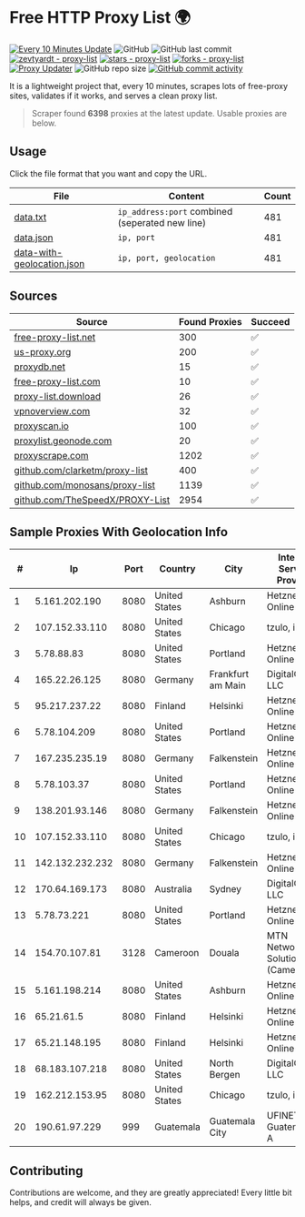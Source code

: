 
# Free HTTP Proxy List 🌍

[![Every 10 Minutes Update](https://github.com/mertguvencli/http-proxy-list/actions/workflows/main.yml/badge.svg?branch=main)](https://github.com/mertguvencli/http-proxy-list/actions/workflows/main.yml)
![GitHub](https://img.shields.io/github/license/mertguvencli/http-proxy-list)
![GitHub last commit](https://img.shields.io/github/last-commit/mertguvencli/http-proxy-list)
[![zevtyardt - proxy-list](https://img.shields.io/static/v1?label=zevtyardt&message=proxy-list&color=blue&logo=github)](https://github.com/zevtyardt/proxy-list "Go to GitHub repo")
[![stars - proxy-list](https://img.shields.io/github/stars/zevtyardt/proxy-list?style=social)](https://github.com/zevtyardt/proxy-list)
[![forks - proxy-list](https://img.shields.io/github/forks/zevtyardt/proxy-list?style=social)](https://github.com/zevtyardt/proxy-list)
[![Proxy Updater](https://github.com/zevtyardt/proxy-list/workflows/Proxy%20Updater/badge.svg)](https://github.com/zevtyardt/proxy-list/actions?query=workflow:"Proxy+Updater")
![GitHub repo size](https://img.shields.io/github/repo-size/zevtyardt/proxy-list)
[![GitHub commit activity](https://img.shields.io/github/commit-activity/m/zevtyardt/proxy-list?logo=commits)](https://github.com/zevtyardt/proxy-list/commits/main)

It is a lightweight project that, every 10 minutes, scrapes lots of free-proxy sites, validates if it works, and serves a clean proxy list.

> Scraper found **6398** proxies at the latest update. Usable proxies are below.

## Usage

Click the file format that you want and copy the URL.

|File|Content|Count|
|----|-------|-----|
|[data.txt](https://raw.githubusercontent.com/mertguvencli/http-proxy-list/main/proxy-list/data.txt)|`ip_address:port` combined (seperated new line)|481|
|[data.json](https://raw.githubusercontent.com/mertguvencli/http-proxy-list/main/proxy-list/data.json)|`ip, port`|481|
|[data-with-geolocation.json](https://raw.githubusercontent.com/mertguvencli/http-proxy-list/main/proxy-list/data-with-geolocation.json)|`ip, port, geolocation`|481|

## Sources

|Source|Found Proxies|Succeed|
|------|-------------|-------|
|[free-proxy-list.net](https://free-proxy-list.net)|300|✅|
|[us-proxy.org](https://www.us-proxy.org)|200|✅|
|[proxydb.net](http://proxydb.net)|15|✅|
|[free-proxy-list.com](https://free-proxy-list.com/?page=&port=&type%5B%5D=http&type%5B%5D=https&up_time=0&search=Search)|10|✅|
|[proxy-list.download](https://www.proxy-list.download/HTTP)|26|✅|
|[vpnoverview.com](https://vpnoverview.com/privacy/anonymous-browsing/free-proxy-servers)|32|✅|
|[proxyscan.io](https://www.proxyscan.io)|100|✅|
|[proxylist.geonode.com](https://proxylist.geonode.com/api/proxy-list?limit=300&page=1&sort_by=lastChecked&sort_type=desc&protocols=http,https)|20|✅|
|[proxyscrape.com](https://api.proxyscrape.com/v2/?request=displayproxies&protocol=http&timeout=10000&country=all&ssl=all&anonymity=all)|1202|✅|
|[github.com/clarketm/proxy-list](https://raw.githubusercontent.com/clarketm/proxy-list/master/proxy-list-raw.txt)|400|✅|
|[github.com/monosans/proxy-list](https://raw.githubusercontent.com/monosans/proxy-list/main/proxies/http.txt)|1139|✅|
|[github.com/TheSpeedX/PROXY-List](https://raw.githubusercontent.com/TheSpeedX/PROXY-List/master/http.txt)|2954|✅|


## Sample Proxies With Geolocation Info

|#|Ip|Port|Country|City|Internet Service Provider|
|-|--|----|-------|----|-------------------------|
|1|5.161.202.190|8080|United States|Ashburn|Hetzner Online GmbH|
|2|107.152.33.110|8080|United States|Chicago|tzulo, inc.|
|3|5.78.88.83|8080|United States|Portland|Hetzner Online GmbH|
|4|165.22.26.125|8080|Germany|Frankfurt am Main|DigitalOcean, LLC|
|5|95.217.237.22|8080|Finland|Helsinki|Hetzner Online GmbH|
|6|5.78.104.209|8080|United States|Portland|Hetzner Online GmbH|
|7|167.235.235.19|8080|Germany|Falkenstein|Hetzner Online GmbH|
|8|5.78.103.37|8080|United States|Portland|Hetzner Online GmbH|
|9|138.201.93.146|8080|Germany|Falkenstein|Hetzner Online GmbH|
|10|107.152.33.110|8080|United States|Chicago|tzulo, inc.|
|11|142.132.232.232|8080|Germany|Falkenstein|Hetzner Online GmbH|
|12|170.64.169.173|8080|Australia|Sydney|DigitalOcean, LLC|
|13|5.78.73.221|8080|United States|Portland|Hetzner Online GmbH|
|14|154.70.107.81|3128|Cameroon|Douala|MTN Network Solutions (Cameroon)|
|15|5.161.198.214|8080|United States|Ashburn|Hetzner Online GmbH|
|16|65.21.61.5|8080|Finland|Helsinki|Hetzner Online GmbH|
|17|65.21.148.195|8080|Finland|Helsinki|Hetzner Online GmbH|
|18|68.183.107.218|8080|United States|North Bergen|DigitalOcean, LLC|
|19|162.212.153.95|8080|United States|Chicago|tzulo, inc.|
|20|190.61.97.229|999|Guatemala|Guatemala City|UFINET Guatemala S. A|



## Contributing

Contributions are welcome, and they are greatly appreciated! Every
little bit helps, and credit will always be given.

